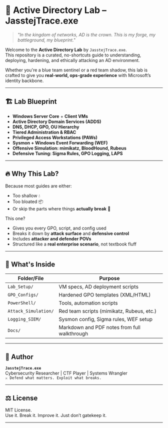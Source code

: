 # 🧠 Active Directory Lab – JasstejTrace.exe

> *"In the kingdom of networks, AD is the crown. This is my forge, my battleground, my blueprint."*

Welcome to the **Active Directory Lab** by `JasstejTrace.exe`.  
This repository is a curated, no-shortcuts guide to understanding, deploying, hardening, and ethically attacking an AD environment.

Whether you're a blue team sentinel or a red team shadow, this lab is crafted to give you **real-world, ops-grade experience** with Microsoft’s identity backbone.

---

## 🏗️ Lab Blueprint

- **Windows Server Core** + **Client VMs**
- **Active Directory Domain Services (ADDS)**
- **DNS, DHCP, GPO, OU Hierarchy**
- **Tiered Administration & RBAC**
- **Privileged Access Workstations (PAWs)**
- **Sysmon + Windows Event Forwarding (WEF)**
- **Offensive Simulation: mimikatz, BloodHound, Rubeus**
- **Defensive Tuning: Sigma Rules, GPO Logging, LAPS**

---

## 🔥 Why This Lab?

Because most guides are either:
- Too shallow 💧  
- Too bloated 📦  
- Or skip the parts where things **actually break** 🧨  

This one?
- Gives you every GPO, script, and config used
- Breaks it down by **attack surface** and **defensive control**
- Includes **attacker and defender POVs**
- Structured like a **real enterprise scenario**, not textbook fluff

---

## 🧰 What's Inside

| Folder/File         | Purpose                                      |
|---------------------|----------------------------------------------|
| `Lab_Setup/`        | VM specs, AD deployment scripts              |
| `GPO_Configs/`      | Hardened GPO templates (XML/HTML)            |
| `PowerShell/`       | Tools, automation scripts                    |
| `Attack_Simulation/`| Red team scripts (mimikatz, Rubeus, etc.)   |
| `Logging_SIEM/`     | Sysmon config, Sigma rules, WEF setup        |
| `Docs/`             | Markdown and PDF notes from full walkthrough |

---

## 🧬 Author

**`JasstejTrace.exe`**  
Cybersecurity Researcher | CTF Player | Systems Wrangler  
`⚔️ Defend what matters. Exploit what breaks.`  

---

## ⚖️ License

MIT License.  
Use it. Break it. Improve it. Just don’t gatekeep it.

---
